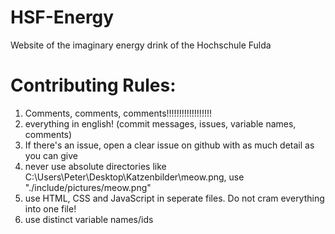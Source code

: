 # HSF-Energy
Website of the imaginary energy drink of the Hochschule Fulda

# Contributing Rules:
1. Comments, comments, comments!!!!!!!!!!!!!!!!!!
2. everything in english! (commit messages, issues, variable names, comments)
3. If there's an issue, open a clear issue on github with as much detail as you can give
4. never use absolute directories like C:\Users\Peter\Desktop\Katzenbilder\meow.png, use "./include/pictures/meow.png"
5. use HTML, CSS and JavaScript in seperate files. Do not cram everything into one file!
6. use distinct variable names/ids
